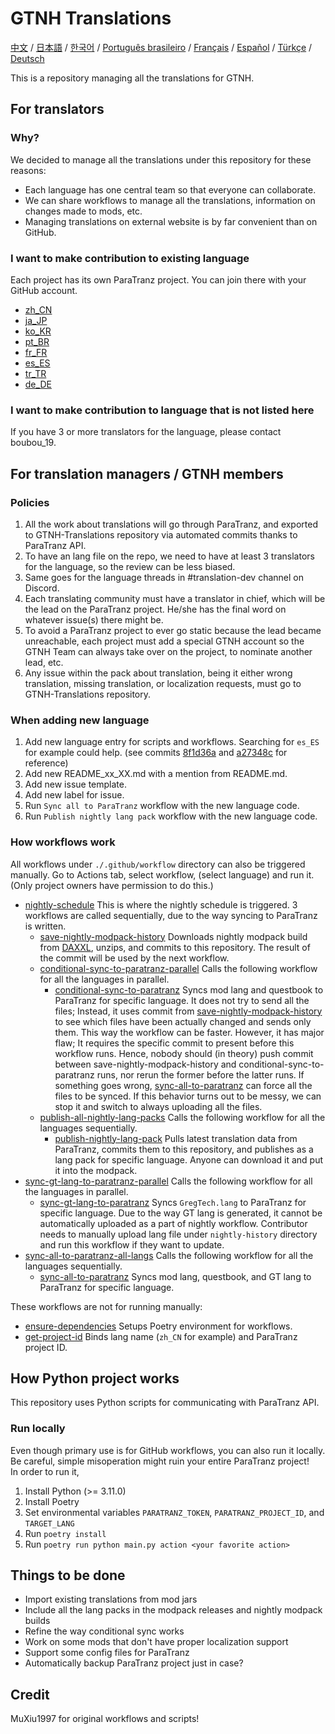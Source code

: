 # GTNH Translations

[中文](./readmes/README_zh_CN.md) / [日本語](./readmes/README_ja_JP.md) / [한국어](./readmes/README_ko_KR.md) / [Português brasileiro](./readmes/README_pt_BR.md) / [Français](./readmes/README_fr_FR.md) / [Español](./readmes/README_es_ES.md) / [Türkçe](./readmes/README_tr_TR.md) / [Deutsch](./readmes/README_de_DE.md)

This is a repository managing all the translations for GTNH.

<!-- Contents below don't need to be translated! -->

## For translators

### Why?

We decided to manage all the translations under this repository for these reasons:

- Each language has one central team so that everyone can collaborate.
- We can share workflows to manage all the translations, information on changes made to mods, etc.
- Managing translations on external website is by far convenient than on GitHub.

### I want to make contribution to existing language

Each project has its own ParaTranz project. You can join there with your GitHub account.

- [zh_CN](https://paratranz.cn/projects/4964)
- [ja_JP](https://paratranz.cn/projects/8922)
- [ko_KR](https://paratranz.cn/projects/9359)
- [pt_BR](https://paratranz.cn/projects/9385)
- [fr_FR](https://paratranz.cn/projects/9461)
- [es_ES](https://paratranz.cn/projects/9508)
- [tr_TR](https://paratranz.cn/projects/9509)
- [de_DE](https://paratranz.cn/projects/9510)

### I want to make contribution to language that is not listed here

If you have 3 or more translators for the language, please contact boubou_19.

## For translation managers / GTNH members

### Policies

1. All the work about translations will go through ParaTranz, and exported to GTNH-Translations repository via automated commits thanks to ParaTranz API.
2. To have an lang file on the repo, we need to have at least 3 translators for the language, so the review can be less biased.
3. Same goes for the language threads in #translation-dev channel on Discord.
4. Each translating community must have a translator in chief, which will be the lead on the ParaTranz project. He/she has the final word on whatever issue(s) there might be.
5. To avoid a ParaTranz project to ever go static because the lead became unreachable, each project must add a special GTNH account so the GTNH Team can always take over on the project, to nominate another lead, etc.
6. Any issue within the pack about translation, being it either wrong translation, missing translation, or localization requests, must go to GTNH-Translations repository.

### When adding new language

1. Add new language entry for scripts and workflows. Searching for `es_ES` for example could help. (see commits [8f1d36a](https://github.com/GTNewHorizons/GTNH-Translations/commit/8f1d36a5e30ea39c02a19a167cf72d8643efbbc1) and [a27348c](https://github.com/GTNewHorizons/GTNH-Translations/commit/a27348c066d2de8126170e44fa17264d27aae665) for reference)
2. Add new README_xx_XX.md with a mention from README.md.
3. Add new issue template.
4. Add new label for issue.
5. Run `Sync all to ParaTranz` workflow with the new language code.
6. Run `Publish nightly lang pack` workflow with the new language code.

### How workflows work

All workflows under `./.github/workflow` directory can also be triggered manually. Go to Actions tab, select workflow, (select language) and run it. (Only project owners have permission to do this.)

- [nightly-schedule](./.github/workflows/nightly-schedule.yml) This is where the nightly schedule is triggered. 3 workflows are called sequentially, due to the way syncing to ParaTranz is written.
  - [save-nightly-modpack-history](./.github/workflows/save-nightly-modpack-history.yml) Downloads nightly modpack build from [DAXXL](https://github.com/GTNewHorizons/DreamAssemblerXXL/actions), unzips, and commits to this repository. The result of the commit will be used by the next workflow.
  - [conditional-sync-to-paratranz-parallel](./.github/workflows/conditional-sync-to-paratranz-parallel.yml) Calls the following workflow for all the languages in parallel.
    - [conditional-sync-to-paratranz](./.github/workflows/conditional-sync-to-paratranz.yml) Syncs mod lang and questbook to ParaTranz for specific language. It does not try to send all the files; Instead, it uses commit from [save-nightly-modpack-history](./.github/workflows/save-nightly-modpack-history.yml) to see which files have been actually changed and sends only them. This way the workflow can be faster. However, it has major flaw; It requires the specific commit to present before this workflow runs. Hence, nobody should (in theory) push commit between save-nightly-modpack-history and conditional-sync-to-paratranz runs, nor rerun the former before the latter runs. If something goes wrong, [sync-all-to-paratranz](./.github/workflows/sync-all-to-paratranz.yml) can force all the files to be synced. If this behavior turns out to be messy, we can stop it and switch to always uploading all the files.
  - [publish-all-nightly-lang-packs](./.github/workflows/publish-all-nightly-lang-packs.yml) Calls the following workflow for all the languages sequentially.
    - [publish-nightly-lang-pack](./.github/workflows/publish-nightly-lang-pack.yml) Pulls latest translation data from ParaTranz, commits them to this repository, and publishes as a lang pack for specific language. Anyone can download it and put it into the modpack.
- [sync-gt-lang-to-paratranz-parallel](./.github/workflows/sync-gt-lang-to-paratranz-parallel.yml) Calls the following workflow for all the languages in parallel.
  - [sync-gt-lang-to-paratranz](./.github/workflows/sync-gt-lang-to-paratranz.yml) Syncs `GregTech.lang` to ParaTranz for specific language. Due to the way GT lang is generated, it cannot be automatically uploaded as a part of nightly workflow. Contributor needs to manually upload lang file under `nightly-history` directory and run this workflow if they want to update.
- [sync-all-to-paratranz-all-langs](./.github/workflows/sync-all-to-paratranz-all-langs.yml) Calls the following workflow for all the languages sequentially.
  - [sync-all-to-paratranz](./.github/workflows/sync-all-to-paratranz.yml) Syncs mod lang, questbook, and GT lang to ParaTranz for specific language.

These workflows are not for running manually:

- [ensure-dependencies](./.github/actions/ensure-dependencies/action.yml) Setups Poetry environment for workflows.
- [get-project-id](./.github/actions/get-project-id/action.yml) Binds lang name (`zh_CN` for example) and ParaTranz project ID.

## How Python project works

This repository uses Python scripts for communicating with ParaTranz API.

### Run locally

Even though primary use is for GitHub workflows, you can also run it locally. Be careful, simple misoperation might ruin your entire ParaTranz project!  
In order to run it,

1. Install Python (>= 3.11.0)
2. Install Poetry
3. Set environmental variables `PARATRANZ_TOKEN`, `PARATRANZ_PROJECT_ID`, and `TARGET_LANG`
4. Run `poetry install`
5. Run `poetry run python main.py action <your favorite action>`

## Things to be done

- Import existing translations from mod jars
- Include all the lang packs in the modpack releases and nightly modpack builds
- Refine the way conditional sync works
- Work on some mods that don't have proper localization support
- Support some config files for ParaTranz
- Automatically backup ParaTranz project just in case?

## Credit

MuXiu1997 for original workflows and scripts!
